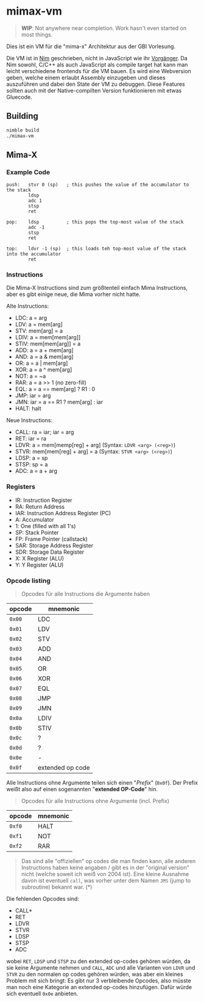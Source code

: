# mimax-vm

> **WIP**: Not anywhere near completion. Work hasn't even started on most things.

Dies ist ein VM für die "mima-x" Architektur aus der GBI Vorlesung.

Die VM ist in [Nim](https://nim-lang.org) geschrieben, nicht in JavaScript wie ihr [Vorgänger](https://git.jannik.ml/mima-vm). Da Nim sowohl, C/C++ als auch JavaScript als compile target hat kann man leicht verschiedene frontends für die VM bauen. Es wird eine Webversion geben, welche einem erlaubt Assembly einzugeben und dieses auszuführen und dabei den State der VM zu debuggen. Diese Features sollten auch mit der Native-compilten Version funktionieren mit etwas Gluecode.

## Building

```sh
nimble build
./mimax-vm
```

## Mima-X

### Example Code

```assembly_x86
push:   stvr 0 (sp)   ; this pushes the value of the accumulator to the stack
        ldsp
        adc 1
        stsp
        ret

pop:    ldsp          ; this pops the top-most value of the stack
        adc -1
        stsp
        ret

top:    ldvr -1 (sp)  ; this loads teh top-most value of the stack into the accumulator
        ret
```

### Instructions

Die Mima-X Instructions sind zum größtenteil einfach Mima Instructions, aber es gibt einige neue, die Mima vorher nicht hatte.

Alte Instructions:
- LDC: a = arg
- LDV: a = mem[arg]
- STV: mem[arg] = a
- LDIV: a = mem[mem[arg]]
- STIV: mem[mem[arg]] = a
- ADD: a = a + mem[arg]
- AND: a = a & mem[arg]
- OR: a = a | mem[arg]
- XOR: a = a ^ mem[arg]
- NOT: a = ~a
- RAR: a = a >> 1 (no zero-fill)
- EQL: a = a == mem[arg] ? R1 : 0
- JMP: iar = arg
- JMN: iar = a == R1 ? mem[arg] : iar
- HALT: halt

Neue Instructions:
- CALL: ra = iar; iar = arg
- RET: iar = ra
- LDVR: a = mem[memp[reg] + arg] (Syntax: `LDVR <arg> (<reg>)`)
- STVR: mem[mem[reg] + arg] = a (Syntax: `STVR <arg> (<reg>)`)
- LDSP: a = sp
- STSP: sp = a
- ADC: a = a + arg


### Registers

- IR: Instruction Register
- RA: Return Address
- IAR: Instruction Address Register (PC)
- A: Accumulator
- 1: One (filled with all 1's)
- SP: Stack Pointer
- FP: Frame Pointer (callstack)
- SAR: Storage Address Register
- SDR: Storage Data Register
- X: X Register (ALU)
- Y: Y Register (ALU)

### Opcode listing

> Opcodes für alle Instructions die Argumente haben

| opcode | mnemonic |
| ------ | -------- |
| `0x00` |   LDC    |
| `0x01` |   LDV    |
| `0x02` |   STV    |
| `0x03` |   ADD    |
| `0x04` |   AND    |
| `0x05` |   OR     |
| `0x06` |   XOR    |
| `0x07` |   EQL    |
| `0x08` |   JMP    |
| `0x09` |   JMN    |
| `0x0a` |   LDIV   |
| `0x0b` |   STIV   |
| `0x0c` |    ?     |
| `0x0d` |    ?     |
| `0x0e` |    -     |
| `0x0f` | extended op code |

Alle Instructions ohne Argumente teilen sich einen "*Prefix*" (`0x0f`). Der Prefix weißt also auf einen sogenannten "**extended OP-Code**" hin.

> Opcodes für alle Instructions ohne Argumente (incl. Prefix)

| opcode | mnemonic |
| ------ | -------- |
| `0xf0` |   HALT   |
| `0xf1` |   NOT    |
| `0xf2` |   RAR    |

> Das sind alle "offiziellen" op codes die man finden kann, alle anderen Instructions haben keine angaben / gibt es in der "original version" nicht (welche soweit ich weiß von 2004 ist). Eine kleine Ausnahme davon ist eventuell `call`, was vorher unter dem Namen `JMS` (jump to subroutine) bekannt war. (*)

Die fehlenden Opcodes sind:
- CALL*
- RET
- LDVR
- STVR
- LDSP
- STSP
- ADC

wobei `RET`, `LDSP` und `STSP` zu den extended op-codes gehören würden, da sie keine Argumente nehmen und `CALL`, `ADC` und alle Varianten von `LDVR` und `STVR` zu den normalen op codes gehören würden, was aber ein kleines Problem mit sich bringt: Es gibt nur 3 verbleibende Opcodes, also müsste man noch eine Kategorie an extended op-codes hinzufügen. Dafür würde sich eventuell `0x0e` anbieten.